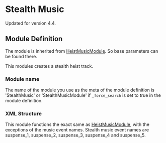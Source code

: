 # Stealth Music

Updated for version 4.4.

## Module Definition

The module is inherited from [HeistMusicModule](https://luffyyy.gitbook.io/beardlib/modules/heistmusicmodule). So base parameters can be found there.

This modules creates a stealth heist track.

### Module name

The name of the module you use as the meta of the module definition is 'StealthMusic' or 'StealthMusicModule' if `_force_search` is set to true in the module definition.

### XML Structure

This module functions the exact same as [HeistMusicModule](https://luffyyy.gitbook.io/beardlib/modules/heistmusicmodule), with the exceptions of the music event names.
Stealth music event names are suspense_1, suspense_2, suspense_3, suspense_4 and suspense_5.
